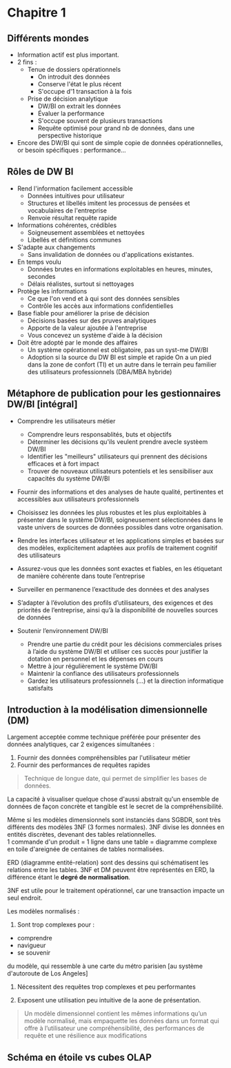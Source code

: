 # Chapitre 1

## Différents mondes

* Information actif est plus important.
* 2 fins :
  * Tenue de dossiers opérationnels
    * On introduit des données
    * Conserve l'état le plus récent
    * S'occupe d'1 transaction à la fois
  * Prise de décision analytique
    * DW/BI on extrait les données
    * Évaluer la performance
    * S'occupe souvent de plusieurs transactions
    * Requête optimisé pour grand nb de données, dans une perspective historique
* Encore des DW/BI qui sont de simple copie de données opérationnelles, or besoin spécifiques : performance…

## Rôles de DW BI

* Rend l'information facilement accessible
  * Données intuitives pour utilisateur
  * Structures et libellés imitent les processus de pensées et vocabulaires de l'entreprise
  * Renvoie résultat requête rapide
* Informations cohérentes, crédibles
  * Soigneusement assemblées et nettoyées
  * Libellés et définitions communes
* S'adapte aux changements
  * Sans invalidation de données ou d'applications existantes.
* En temps voulu
  * Données brutes en informations exploitables en heures, minutes, secondes
  * Délais réalistes, surtout si nettoyages
* Protège les informations
  * Ce que l'on vend et à qui sont des données sensibles
  * Contrôle les accès aux informations confidentielles
* Base fiable pour améliorer la prise de décision
  * Décisions basées sur des pruves analytiques
  * Apporte de la valeur ajoutée à l'entreprise
  * Vous concevez un système d'aide à la décision
* Doit être adopté par le monde des affaires
  * Un système opérationnel est obligatoire, pas un syst-me DW/BI
  * Adoption si la source du DW BI est simple et rapide
On a un pied dans la zone de confort (TI) et un autre dans le terrain peu familier des utilisateurs professionnels (DBA/MBA hybride)

## Métaphore de publication pour les gestionnaires DW/BI [intégral]

* Comprendre les utilisateurs métier
  * Comprendre leurs responsablités, buts et objectifs
  * Déterminer les décisions qu'ils veulent prendre avecle systèem DW/BI
  * Identifier les "meilleurs" utilisateurs qui prennent des décisions efficaces et à fort impact
  * Trouver de nouveaux utilisateurs potentiels et les sensibiliser aux capacités du système DW/BI

* Fournir des informations et des analyses de haute qualité, pertinentes et accessibles aux utilisateurs professionnels
* Choisissez les données les plus robustes et les plus exploitables à présenter dans le système DW/BI, soigneusement sélectionnées dans le vaste univers de sources de données possibles dans votre organisation.
* Rendre les interfaces utilisateur et les applications simples et basées sur des modèles, explicitement adaptées aux profils de traitement cognitif des utilisateurs
* Assurez-vous que les données sont exactes et fiables, en les étiquetant de manière cohérente dans toute l’entreprise
* Surveiller en permanence l’exactitude des données et des analyses
* S’adapter à l’évolution des profils d’utilisateurs, des exigences et des priorités de l’entreprise, ainsi qu’à la disponibilité de nouvelles sources de données
* Soutenir l’environnement DW/BI
  * Prendre une partie du crédit pour les décisions commerciales prises à l’aide du système DW/BI et utiliser ces succès pour justifier la dotation en personnel et les dépenses en cours
  * Mettre à jour régulièrement le système DW/BI
  * Maintenir la confiance des utilisateurs professionnels
  * Gardez les utilisateurs professionnels (...) et la direction informatique satisfaits

## Introduction à la modélisation dimensionnelle (DM)

Largement acceptée comme technique préférée pour présenter des données analytiques, car 2 exigences simultanées :

1. Fournir des données compréhensibles par l'utilisateur métier
1. Fournir des performances de requêtes rapides

> Technique de longue date, qui permet de simplifier les bases de données.

La capacité à visualiser quelque chose d'aussi abstrait qu'un ensemble de données de façon concrète et tangible est le secret de la compréhensibilité.

Même si les modèles dimensionnels sont instanciés dans SGBDR, sont très différents des modèles 3NF (3 formes normales). 3NF divise les données en entités discrètes, devenant des tables relationnelles.  
1 commande d'un produit = 1 ligne dans une table = diagramme complexe en toile d'areignée de centaines de tables normalisées.

ERD (diagramme entité-relation) sont des dessins qui schématisent les relations entre les tables.
3NF et DM peuvent être représentés en ERD, la différence étant le **degré de normalisation**.

3NF est utile pour le traitement opérationnel, car une transaction impacte un seul endroit.

Les modèles normalisés :

1. Sont trop complexes pour :

* comprendre
* navigueur
* se souvenir

du modèle, qui ressemble à une carte du métro parisien [au système d'autoroute de Los Angeles]

1. Nécessitent des requêtes trop complexes et peu performantes

1. Exposent une utilisation peu intuitive de la aone de présentation.

> Un modèle dimensionnel contient les mêmes informations qu’un modèle normalisé, mais empaquette les données dans un format qui offre à l’utilisateur une compréhensibilité, des performances de requête et une résilience aux modifications

## Schéma en étoile vs cubes OLAP

